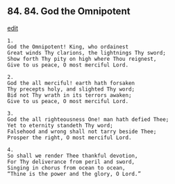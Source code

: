 
## 84.  84. God the Omnipotent
[edit](https://docs.google.com/document/d/1HS2mUvFzHgDLAgaWEAqVk8sA%2DQWRblA2/edit?mode=html)






    1.
    God the Omnipotent! King, who ordainest
    Great winds Thy clarions, the lightnings Thy sword;
    Show forth Thy pity on high where Thou reignest,
    Give to us peace, O most merciful Lord.

    2.
    God the all merciful! earth hath forsaken
    Thy precepts holy, and slighted Thy word;
    Bid not Thy wrath in its terrors awaken;
    Give to us peace, O most merciful Lord.

    3.
    God the all righteousness One! man hath defied Thee;
    Yet to eternity standeth Thy word;
    Falsehood and wrong shall not tarry beside Thee;
    Prosper the right, O most merciful Lord.

    4.
    So shall we render Thee thankful devotion,
    For Thy deliverance from peril and sword,
    Singing in chorus from ocean to ocean,
    “Thine is the power and the glory, O Lord.”
